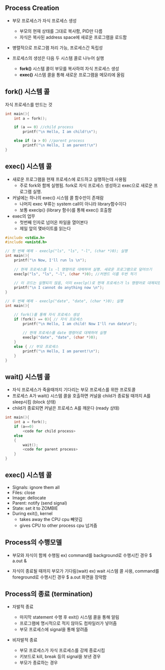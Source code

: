 ## Process Creation
- 부모 프로세스가 자식 프로세스 생성
    + 부모의 현재 상태를 그대로 복사함, PID만 다름
    + 자식은 복사된 address space에 새로운 프로그램을 로드함
- 병렬적으로 프로그램 처리 가능, 프로세스간 독립성

- 프로세스의 생성은 다음 두 시스템 콜로 나누어 실행
    + **fork()** 시스템 콜이 부모를 복사하여 자식 프로세스 생성
    + **exec()** 시스템 콜을 통해 새로운 프로그램을 메모리에 올림


## fork() 시스템 콜
자식 프로세스를 만드는 것

```C
int main(){
    int a = fork();

    if (a == 0) //child process
        printf("\n Hello, I am child!\n");

    else if (a > 0) //parent process
        printf("\n Hello, I am parent!\n")
}
```

## exec() 시스템 콜
- 새로운 프로그램을 현재 프로세스에 로드하고 실행하는데 사용됨
    + 주로 fork와 함께 실행됨. fork로 자식 프로세스 생성하고 exec으로 새로운 프로그램 실행.
- 커널에는 하나의 exec() 시스템 콜 함수만이 존재람
    + 나머지 exec 부류는 system call이 아니라 library함수이다
    + 보통 execlp() (library 함수)를 통해 exec() 호출함
- exec의 업무
    + 첫번째 인자로 넘어온 파일을 열어본다
    + 제일 앞의 몇바이트를 읽는다

```C
#include <stdio.h>
#include <unistd.h>

// 첫 번째 예제 - execlp("ls", "ls", "-l", (char *)0); 실행
int main(){
    printf("\n Now, I'll run ls \n");
    
    // 현재 프로세스를 ls -l 명령어로 대체하여 실행. 새로운 프로그램으로 덮어쓰기
    execlp("ls", "ls", "-l", (char *)0); //커맨드 이름 두번 적기
    
    // 이 코드는 실행되지 않음, 이미 execlp()로 현재 프로세스가 ls 명령어로 대체되었기 때문에 실행 흐름이 이어지지 않음
    printf("\n I cannot do anything now \n");
}

// 두 번째 예제 - execlp("date", "date", (char *)0); 실행
int main(){

    // fork()를 통해 자식 프로세스 생성
    if (fork() == 0){ // 자식 프로세스
        printf("\n Hello, I am child! Now I'll run date\n");
        
        // 현재 프로세스를 date 명령어로 대체하여 실행
        execlp("date", "date", (char *)0);
    }
    else { // 부모 프로세스
        printf("\n Hello, I am parent!\n");
    }
}

```

## wait() 시스템 콜
- 자식 프로세스가 죽을때까지 기다리는 부모 프로세스를 위한 프로토콜
- 프로세스 A가 wait() 시스템 콜을 호출하면 커널을 child가 종료될 때까지 A를 sleep시킴 (block 상태)
- child가 종료되면 커널은 프로세스 A를 깨운다 (ready 상태)

```C
int main(){
    int a = fork();
    if (a==0)
        <code for child process>
    else
    {
        wait();
        <code for parent process>
    }
}
```

## exec() 시스템 콜
- Signals: ignore them all
- Files: close
- Image: dellocate
- Parent: notify (send signal)
- State: set it to ZOMBIE
- During exit(), kernel
    + takes away the CPU cpu 빼앗김
    + gives CPU to other process cpu 넘겨줌

## Process의 수행모델
- 부모와 자식이 함께 수행됨
    ex) command를 background로 수행시킨 경우
    $ a.out &

- 자식이 종료될 때까지 부모가 기다림(wait)
    ex) wait 시스템 콜 사용, command를 foreground로 수행시킨 경우
    $ a.out 화면을 장악함

## Process의 종료 (termination)
- 자발적 종료
    + 마지막 statement 수행 후 exit() 시스템 콜을 통해 알림
    + 프로그램에 명시적으로 적지 않아도 컴파일러가 넣어줌
    + 부모 프로세스에 signal을 통해 알려줌

- 비자발적 종료
    + 부모 프로세스가 자식 프로세스를 강제 종료시킴
    + 키보드로 kill, break 등의 signal을 보낸 경우
    + 부모가 종료하는 경우

